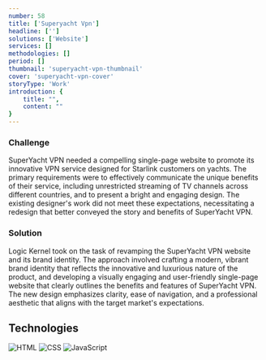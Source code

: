 ```yaml
---
number: 58
title: ['Superyacht Vpn']
headline: ['']
solutions: ['Website']
services: []
methodologies: []
period: []
thumbnail: 'superyacht-vpn-thumbnail'
cover: 'superyacht-vpn-cover'
storyType: 'Work'
introduction: {
    title: "",
    content: ""
}
---
```


### Challenge

SuperYacht VPN needed a compelling single-page website to promote its innovative VPN service designed for Starlink customers on yachts. The primary requirements were to effectively communicate the unique benefits of their service, including unrestricted streaming of TV channels across different countries, and to present a bright and engaging design. The existing designer's work did not meet these expectations, necessitating a redesign that better conveyed the story and benefits of SuperYacht VPN.

### Solution

Logic Kernel took on the task of revamping the SuperYacht VPN website and its brand identity. The approach involved crafting a modern, vibrant brand identity that reflects the innovative and luxurious nature of the product, and developing a visually engaging and user-friendly single-page website that clearly outlines the benefits and features of SuperYacht VPN. The new design emphasizes clarity, ease of navigation, and a professional aesthetic that aligns with the target market's expectations.

## Technologies

<div class="story_story__mainContent__technologies__v5XXm">
  <div class="story_story__mainContent__technologies__images__6NSg5">
    <div>
      <img loading="lazy" src="/technologies/html.svg" alt="HTML"/>
      <img loading="lazy" src="/technologies/css.svg" alt="CSS"/>
      <img loading="lazy" src="/technologies/javascript.svg" alt="JavaScript"/>
    </div>
  </div>
</div>